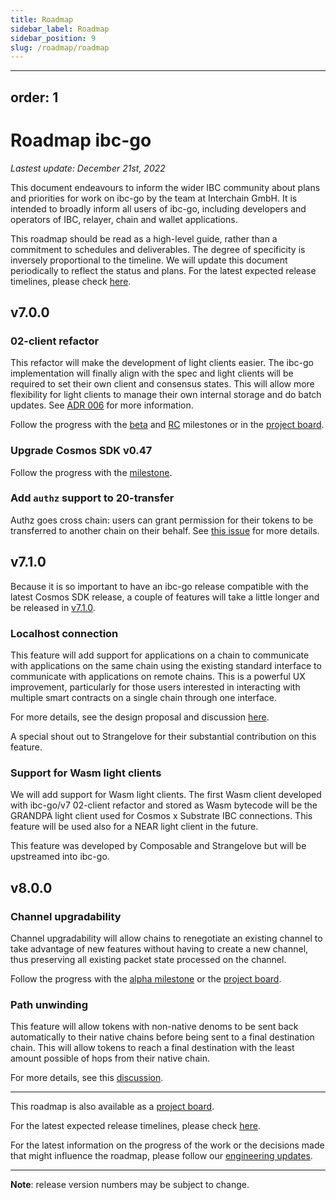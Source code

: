 ```yaml
---
title: Roadmap
sidebar_label: Roadmap
sidebar_position: 9
slug: /roadmap/roadmap
---
```


---

## order: 1

# Roadmap ibc-go

_Lastest update: December 21st, 2022_

This document endeavours to inform the wider IBC community about plans and priorities for work on ibc-go by the team at Interchain GmbH. It is intended to broadly inform all users of ibc-go, including developers and operators of IBC, relayer, chain and wallet applications.

This roadmap should be read as a high-level guide, rather than a commitment to schedules and deliverables. The degree of specificity is inversely proportional to the timeline. We will update this document periodically to reflect the status and plans. For the latest expected release timelines, please check [here](https://github.com/cosmos/ibc-go/wiki/Release-timeline).

## v7.0.0

### 02-client refactor

This refactor will make the development of light clients easier. The ibc-go implementation will finally align with the spec and light clients will be required to set their own client and consensus states. This will allow more flexibility for light clients to manage their own internal storage and do batch updates. See [ADR 006](/architecture/adr-006-02-client-refactor) for more information.

Follow the progress with the [beta](https://github.com/cosmos/ibc-go/milestone/25) and [RC](https://github.com/cosmos/ibc-go/milestone/27) milestones or in the [project board](https://github.com/orgs/cosmos/projects/7/views/14).

### Upgrade Cosmos SDK v0.47

Follow the progress with the [milestone](https://github.com/cosmos/ibc-go/milestone/36).

### Add `authz` support to 20-transfer

Authz goes cross chain: users can grant permission for their tokens to be transferred to another chain on their behalf. See [this issue](https://github.com/cosmos/ibc-go/issues/2431) for more details.

## v7.1.0

Because it is so important to have an ibc-go release compatible with the latest Cosmos SDK release, a couple of features will take a little longer and be released in [v7.1.0](https://github.com/cosmos/ibc-go/milestone/37).

### Localhost connection

This feature will add support for applications on a chain to communicate with applications on the same chain using the existing standard interface to communicate with applications on remote chains. This is a powerful UX improvement, particularly for those users interested in interacting with multiple smart contracts on a single chain through one interface.

For more details, see the design proposal and discussion [here](https://github.com/cosmos/ibc-go/discussions/2191).

A special shout out to Strangelove for their substantial contribution on this feature.

### Support for Wasm light clients

We will add support for Wasm light clients. The first Wasm client developed with ibc-go/v7 02-client refactor and stored as Wasm bytecode will be the GRANDPA light client used for Cosmos x Substrate IBC connections. This feature will be used also for a NEAR light client in the future.

This feature was developed by Composable and Strangelove but will be upstreamed into ibc-go.

## v8.0.0

### Channel upgradability

Channel upgradability will allow chains to renegotiate an existing channel to take advantage of new features without having to create a new channel, thus preserving all existing packet state processed on the channel.

Follow the progress with the [alpha milestone](https://github.com/cosmos/ibc-go/milestone/29) or the [project board](https://github.com/orgs/cosmos/projects/7/views/17).

### Path unwinding

This feature will allow tokens with non-native denoms to be sent back automatically to their native chains before being sent to a final destination chain. This will allow tokens to reach a final destination with the least amount possible of hops from their native chain.

For more details, see this [discussion](https://github.com/cosmos/ibc/discussions/824).

---

This roadmap is also available as a [project board](https://github.com/orgs/cosmos/projects/7/views/25).

For the latest expected release timelines, please check [here](https://github.com/cosmos/ibc-go/wiki/Release-timeline).

For the latest information on the progress of the work or the decisions made that might influence the roadmap, please follow our [engineering updates](https://github.com/cosmos/ibc-go/wiki/Engineering-updates).

---

**Note**: release version numbers may be subject to change.
